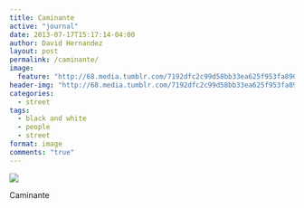 ```yaml
---
title: Caminante
active: "journal"
date: 2013-07-17T15:17:14-04:00
author: David Hernandez
layout: post
permalink: /caminante/
image:
  feature: "http://68.media.tumblr.com/7192dfc2c99d58bb33ea625f953fa890/tumblr_mq36gqlf521qa1qgjo1_1280.jpg"
header-img: "http://68.media.tumblr.com/7192dfc2c99d58bb33ea625f953fa890/tumblr_mq36gqlf521qa1qgjo1_1280.jpg"
categories:
  - street
tags:
  - black and white
  - people
  - street
format: image
comments: "true"
---
```

<a href="http://68.media.tumblr.com/7192dfc2c99d58bb33ea625f953fa890/tumblr_mq36gqlf521qa1qgjo1_1280.jpg" class="popup"  title="Caminante" data-caption="© 2012 by David Hernández"><img src="http://68.media.tumblr.com/7192dfc2c99d58bb33ea625f953fa890/tumblr_mq36gqlf521qa1qgjo1_1280.jpg"></a>

Caminante

